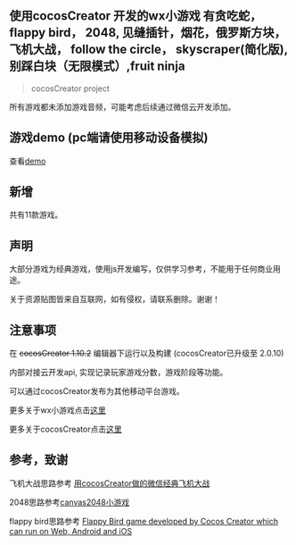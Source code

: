 ## 使用cocosCreator 开发的wx小游戏 有贪吃蛇，flappy bird， 2048, 见缝插针，烟花，俄罗斯方块， 飞机大战， follow the circle， skyscraper(简化版), 别踩白块（无限模式）,fruit ninja

> cocosCreator project

所有游戏都未添加游戏音频，可能考虑后续通过微信云开发添加。

## 游戏demo (pc端请使用移动设备模拟)

查看[demo](https://yl1033669613.github.io/game_with_cocosCreater/web_build/web-mobile/index.html)

## 新增
共有11款游戏。

## 声明
大部分游戏为经典游戏，使用js开发编写，仅供学习参考，不能用于任何商业用途。

关于资源贴图皆来自互联网，如有侵权，请联系删除。谢谢！

## 注意事项 
在 ~~cocosCreator 1.10.2~~ 编辑器下运行以及构建 (cocosCreator已升级至 2.0.10)

内部对接云开发api, 实现记录玩家游戏分数，游戏阶段等功能。

可以通过cocosCreator发布为其他移动平台游戏。

更多关于wx小游戏点击[这里](https://developers.weixin.qq.com/minigame/dev/index.html)

更多关于cocosCreator点击[这里](http://www.cocos.com/)

## 参考，致谢
飞机大战思路参考 [用cocosCreator做的微信经典飞机大战](https://github.com/A123asdo11/aircraft_war)

2048思路参考[canvas2048小游戏](https://github.com/geekape/canvas2048)

flappy bird思路参考 [Flappy Bird game developed by Cocos Creator which can run on Web, Android and iOS](https://github.com/AvatarQing/FlappyBird)

